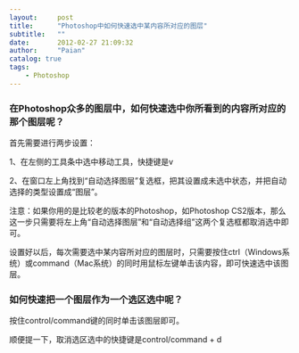 ```yaml
---
layout:     post
title:      "Photoshop中如何快速选中某内容所对应的图层"
subtitle:   ""
date:       2012-02-27 21:09:32
author:     "Paian"
catalog: true
tags:
    - Photoshop
---
```


### 在Photoshop众多的图层中，如何快速选中你所看到的内容所对应的那个图层呢？

首先需要进行两步设置：

1、在左侧的工具条中选中移动工具，快捷键是v

2、在窗口左上角找到“自动选择图层”复选框，把其设置成未选中状态，并把自动选择的类型设置成“图层”。

注意：如果你用的是比较老的版本的Photoshop，如Photoshop CS2版本，那么这一步只需要将左上角“自动选择图层”和“自动选择组”这两个复选框都取消选中即可。

设置好以后，每次需要选中某内容所对应的图层时，只需要按住ctrl（Windows系统）或command（Mac系统）的同时用鼠标左键单击该内容，即可快速选中该图层。

### 如何快速把一个图层作为一个选区选中呢？

按住control/command键的同时单击该图层即可。

顺便提一下，取消选区选中的快捷键是control/command + d



